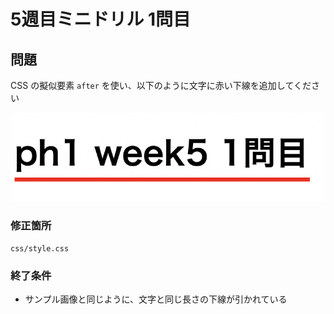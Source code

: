 # 5週目ミニドリル 1問目

## 問題

CSS の擬似要素 `after` を使い、以下のように文字に赤い下線を追加してください

![サンプル画像](img/sample.png)

### 修正箇所

`css/style.css`

### 終了条件
- サンプル画像と同じように、文字と同じ長さの下線が引かれている
